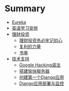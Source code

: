# Summary

* [Eureka](README.md)
* [英语学习安排](English.md)
* [理财投资]()
	* [理财投资务必牢记初心](invest/principle.md)
	* [复利的力量](invest/compound-interest.md)
	* [书单](invest/book.md)
* [技术支持]()
	* [Google Hacking语法](tech/google_hacking.md)
	* [搭建愉快服务器](tech/vps.md)
	* [创建第一个Django应用](tech/django_create.md)
	* [Django应用部署与监控](tech/django_deploy.md)